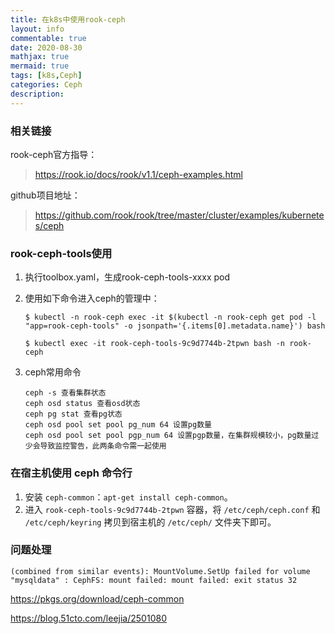 ```yaml
---
title: 在k8s中使用rook-ceph
layout: info
commentable: true
date: 2020-08-30
mathjax: true
mermaid: true
tags: [k8s,Ceph]
categories: Ceph
description: 
---
```

### 相关链接

rook-ceph官方指导：

> https://rook.io/docs/rook/v1.1/ceph-examples.html 

github项目地址：

> https://github.com/rook/rook/tree/master/cluster/examples/kubernetes/ceph 

<!--more-->

### rook-ceph-tools使用

1. 执行toolbox.yaml，生成rook-ceph-tools-xxxx pod

2. 使用如下命令进入ceph的管理中：

   ```shell
   $ kubectl -n rook-ceph exec -it $(kubectl -n rook-ceph get pod -l "app=rook-ceph-tools" -o jsonpath='{.items[0].metadata.name}') bash
   ```

   ```shell
   $ kubectl exec -it rook-ceph-tools-9c9d7744b-2tpwn bash -n rook-ceph
   ```

3. ceph常用命令

   ```
   ceph -s 查看集群状态
   ceph osd status 查看osd状态
   ceph pg stat 查看pg状态
   ceph osd pool set pool pg_num 64 设置pg数量
   ceph osd pool set pool pgp_num 64 设置pgp数量，在集群规模较小，pg数量过少会导致监控警告，此两条命令需一起使用
   ```

### 在宿主机使用 ceph 命令行

1. 安装 `ceph-common`：`apt-get install ceph-common`。
2. 进入 `rook-ceph-tools-9c9d7744b-2tpwn` 容器，将 `/etc/ceph/ceph.conf` 和 `/etc/ceph/keyring` 拷贝到宿主机的 `/etc/ceph/` 文件夹下即可。

### 问题处理

```
(combined from similar events): MountVolume.SetUp failed for volume "mysqldata" : CephFS: mount failed: mount failed: exit status 32
```



https://pkgs.org/download/ceph-common

https://blog.51cto.com/leejia/2501080

